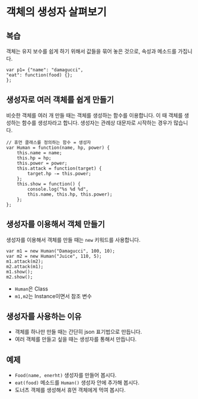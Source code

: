 객체의 생성자 살펴보기
===
## 복습
객체는 유지 보수를 쉽게 하기 위해서 값들을 묶어 놓은 것으로, 속성과 메소드를 가집니다.
```
var p1= {"name": "damagucci",
"eat": function(food) {};
};
```

## 생성자로 여러 객체를 쉽게 만들기
비슷한 객체를 여러 개 만들 때는 객체를 생성하는 함수를 이용합니다. 이 때 객체를 생성하는 함수를 생성자라고 합니다. 생성자는 관례상 대문자로 시작하는 경우가 많습니다.
```
// 휴먼 클래스를 정의하는 함수 = 생성자
var Human = function(name, hp, power) {
    this.name = name;
    this.hp = hp;
    this.power = power;
    this.attack = function(target) {
        target.hp -= this.power;
    };
    this.show = function() {
        console.log("%s %d %d",
        this.name, this.hp, this.power);
    };
};
```

## 생성자를 이용해서 객체 만들기
생성자를 이용해서 객체를 만들 때는 `new` 키워드를 사용합니다.
```
var m1 = new Human("Damagucci", 100, 10);
var m2 = new Human("Juice", 110, 5);
m1.attack(m2);
m2.attack(m1);
m1.show();
m2.show();
```

* `Human`은 Class  <br>
* `m1,m2`는 Instance이면서 참조 변수

## 생성자를 사용하는 이유
* 객체를 하나만 만들 때는 간단히 json 표기법으로 만듭니다.
* 여러 객체를 만들고 싶을 때는 생성자를 통해서 만듭니다.
## 예제
* `Food(name, enerht)` 생성자를 만들어 봅시다.
* `eat(food)` 메소드를 `Human()` 생성자 안에 추가해 봅시다.
* 도너츠 객체를 생성해서 휴먼 객체에게 먹여 봅시다.

